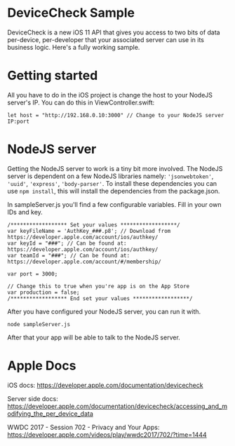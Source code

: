# DeviceCheck Sample
DeviceCheck is a new iOS 11 API that gives you access to two bits of data per-device, per-developer that your associated server can use in its business logic. Here's a fully working sample.

# Getting started
All you have to do in the iOS project is change the host to your NodeJS server's IP. You can do this in ViewController.swift:
````
let host = "http://192.168.0.10:3000" // Change to your NodeJS server IP:port
````


# NodeJS server
Getting the NodeJS server to work is a tiny bit more involved. 
The NodeJS server is dependent on a few NodeJS libraries namely: `'jsonwebtoken'`, `'uuid'`, `'express'`, `'body-parser'`. To install these dependencies you can use `npm install`, this will install the dependencies from the package.json.

In sampleServer.js you'll find a few configurable variables. Fill in your own IDs and key.

````
/****************** Set your values ******************/
var keyFileName = 'AuthKey_###.p8'; // Download from https://developer.apple.com/account/ios/authkey/
var keyId = "###"; // Can be found at: https://developer.apple.com/account/ios/authkey/
var teamId = "###"; // Can be found at: https://developer.apple.com/account/#/membership/

var port = 3000;

// Change this to true when you're app is on the App Store
var production = false;
/****************** End set your values ******************/
````

After you have configured your NodeJS server, you can run it with.

````
node sampleServer.js
````

After that your app will be able to talk to the NodeJS server.

# Apple Docs
iOS docs:
<https://developer.apple.com/documentation/devicecheck>

Server side docs:
<https://developer.apple.com/documentation/devicecheck/accessing_and_modifying_the_per_device_data>

WWDC 2017 - Session 702 - Privacy and Your Apps:
<https://developer.apple.com/videos/play/wwdc2017/702/?time=1444>
